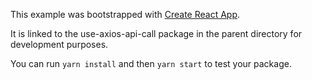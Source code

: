 This example was bootstrapped with [Create React App](https://github.com/facebook/create-react-app).

It is linked to the use-axios-api-call package in the parent directory for development purposes.

You can run `yarn install` and then `yarn start` to test your package.
